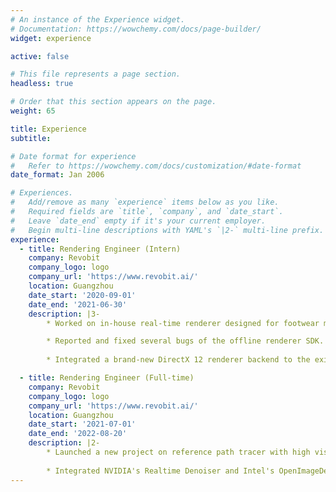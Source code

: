 ```yaml
---
# An instance of the Experience widget.
# Documentation: https://wowchemy.com/docs/page-builder/
widget: experience

active: false

# This file represents a page section.
headless: true

# Order that this section appears on the page.
weight: 65

title: Experience
subtitle:

# Date format for experience
#   Refer to https://wowchemy.com/docs/customization/#date-format
date_format: Jan 2006

# Experiences.
#   Add/remove as many `experience` items below as you like.
#   Required fields are `title`, `company`, and `date_start`.
#   Leave `date_end` empty if it's your current employer.
#   Begin multi-line descriptions with YAML's `|2-` multi-line prefix.
experience:
  - title: Rendering Engineer (Intern)
    company: Revobit
    company_logo: logo
    company_url: 'https://www.revobit.ai/'
    location: Guangzhou
    date_start: '2020-09-01'
    date_end: '2021-06-30'
    description: |3-
        * Worked on in-house real-time renderer designed for footwear manufacturing. Implemented Eric Heitz's Linearly Transform Cosine method for real-time shading polygonal area lights.

        * Reported and fixed several bugs of the offline renderer SDK.
        
        * Integrated a brand-new DirectX 12 renderer backend to the existing RHI (Render Harware Interface), being compatible to the current rendering pipeline and APIs. 

  - title: Rendering Engineer (Full-time)
    company: Revobit
    company_logo: logo
    company_url: 'https://www.revobit.ai/'
    location: Guangzhou
    date_start: '2021-07-01'
    date_end: '2022-08-20'
    description: |2-
        * Launched a new project on reference path tracer with high visual fidelity based on DirectX 12 backend and DXR (DirectX Ray Tracing) API.
        
        * Integrated NVIDIA's Realtime Denoiser and Intel's OpenImageDenoiser to the post-processing pipeline of the path tracer.
---
```

